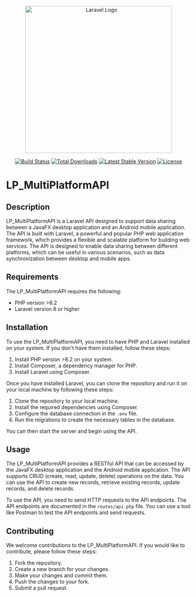<p align="center"><a href="https://laravel.com" target="_blank"><img src="https://raw.githubusercontent.com/laravel/art/master/logo-lockup/5%20SVG/2%20CMYK/1%20Full%20Color/laravel-logolockup-cmyk-red.svg" width="400" alt="Laravel Logo"></a></p>

<p align="center">
<a href="https://github.com/laravel/framework/actions"><img src="https://github.com/laravel/framework/workflows/tests/badge.svg" alt="Build Status"></a>
<a href="https://packagist.org/packages/laravel/framework"><img src="https://img.shields.io/packagist/dt/laravel/framework" alt="Total Downloads"></a>
<a href="https://packagist.org/packages/laravel/framework"><img src="https://img.shields.io/packagist/v/laravel/framework" alt="Latest Stable Version"></a>
<a href="https://packagist.org/packages/laravel/framework"><img src="https://img.shields.io/packagist/l/laravel/framework" alt="License"></a>
</p>

# LP_MultiPlatformAPI

## Description

LP_MultiPlatformAPI is a Laravel API designed to support data sharing between a JavaFX desktop application and an Android mobile application. The API is built with Laravel, a powerful and popular PHP web application framework, which provides a flexible and scalable platform for building web services. The API is designed to enable data sharing between different platforms, which can be useful in various scenarios, such as data synchronization between desktop and mobile apps.

## Requirements

The LP_MultiPlatformAPI requires the following:

- PHP version >8.2
- Laravel version 8 or higher

## Installation

To use the LP_MultiPlatformAPI, you need to have PHP and Laravel installed on your system. If you don't have them installed, follow these steps:

1. Install PHP version >8.2 on your system.
2. Install Composer, a dependency manager for PHP.
3. Install Laravel using Composer.

Once you have installed Laravel, you can clone the repository and run it on your local machine by following these steps:

1. Clone the repository to your local machine.
2. Install the required dependencies using Composer.
3. Configure the database connection in the `.env` file.
4. Run the migrations to create the necessary tables in the database.

You can then start the server and begin using the API.

## Usage

The LP_MultiPlatformAPI provides a RESTful API that can be accessed by the JavaFX desktop application and the Android mobile application. The API supports CRUD (create, read, update, delete) operations on the data. You can use the API to create new records, retrieve existing records, update records, and delete records.

To use the API, you need to send HTTP requests to the API endpoints. The API endpoints are documented in the `routes/api.php` file. You can use a tool like Postman to test the API endpoints and send requests.

## Contributing

We welcome contributions to the LP_MultiPlatformAPI. If you would like to contribute, please follow these steps:

1. Fork the repository.
2. Create a new branch for your changes.
3. Make your changes and commit them.
4. Push the changes to your fork.
5. Submit a pull request.



